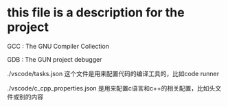 # this file is a description for the project

GCC : The GNU Compiler Collection

GDB : The GUN project debugger

./vscode/tasks.json  这个文件是用来配置代码的编译工具的，比如code runner

./vscode/c_cpp_properties.json 是用来配置c语言和c++的相关配置，比如头文件或别的内容